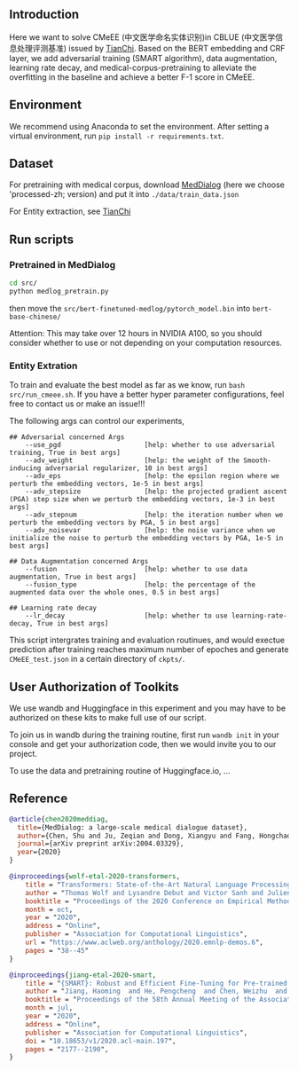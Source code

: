 ## Introduction
Here we want to solve CMeEE (中文医学命名实体识别)in CBLUE (中文医学信息处理评测基准) issued by [TianChi](https://tianchi.aliyun.com/dataset/dataDetail?dataId=95414#1). Based on the BERT embedding and CRF layer, we add adversarial training (SMART algorithm), data augmentation, learning rate decay, and medical-corpus-pretraining to alleviate the overfitting in the baseline and achieve a better F-1 score in CMeEE.

## Environment
We recommend using Anaconda to set the environment. After setting a virtual environment, run `pip install -r requirements.txt`.

## Dataset
For pretraining with medical corpus, download [MedDialog](https://drive.google.com/drive/folders/11sglwm6-cY7gjeqlZaMxL_MDKDMLdhym) (here we choose 'processed-zh; version) and put it into `./data/train_data.json`

For Entity extraction, see [TianChi](https://tianchi.aliyun.com/dataset/dataDetail?dataId=95414#1)

## Run scripts
### Pretrained in MedDialog
```bash
cd src/
python medlog_pretrain.py
```
then move the `src/bert-finetuned-medlog/pytorch_model.bin` into `bert-base-chinese/`

Attention: This may take over 12 hours in NVIDIA A100, so you should consider whether to use or not depending on your computation resources.

### Entity Extration
To train and evaluate the best model as far as we know, run `bash src/run_cmeee.sh`. If you have a better hyper parameter configurations, feel free to contact us or make an issue!!!

The following args can control our experiments,
```
## Adversarial concerned Args
    --use_pgd                     [help: whether to use adversarial training, True in best args]
    --adv_weight                  [help: the weight of the Smooth-inducing adversarial regularizer, 10 in best args]
    --adv_eps                     [help: the epsilon region where we perturb the embedding vectors, 1e-5 in best args]
    --adv_stepsize                [help: the projected gradient ascent (PGA) step size when we perturb the embedding vectors, 1e-3 in best args] 
    --adv_stepnum                 [help: the iteration number when we perturb the embedding vectors by PGA, 5 in best args]
    --adv_noisevar                [help: the noise variance when we initialize the noise to perturb the embedding vectors by PGA, 1e-5 in best args]

## Data Augmentation concerned Args
    --fusion                      [help: whether to use data augmentation, True in best args]
    --fusion_type                 [help: the percentage of the augmented data over the whole ones, 0.5 in best args]
    
## Learning rate decay
    --lr_decay                    [help: whether to use learning-rate-decay, True in best args]
```

This script intergrates training and evaluation routinues, and would exectue prediction after training reaches maximum number of epoches and generate `CMeEE_test.json` in a certain directory of `ckpts/`. 

## User Authorization of Toolkits

We use wandb and Huggingface in this experiment and you may have to be authorized on these kits to make full use of our script. 

To join us in wandb during the training routine, first run `wandb init` in your console and get your authorization code, then we would invite you to our project.

To use the data and pretraining routine of Huggingface.io, ...

## Reference
```bibtex
@article{chen2020meddiag,
  title={MedDialog: a large-scale medical dialogue dataset},
  author={Chen, Shu and Ju, Zeqian and Dong, Xiangyu and Fang, Hongchao and Wang, Sicheng and Yang, Yue and Zeng, Jiaqi and Zhang, Ruisi and Zhang, Ruoyu and Zhou, Meng and Zhu, Penghui and Xie, Pengtao},
  journal={arXiv preprint arXiv:2004.03329}, 
  year={2020}
}
```

```bibtex
@inproceedings{wolf-etal-2020-transformers,
    title = "Transformers: State-of-the-Art Natural Language Processing",
    author = "Thomas Wolf and Lysandre Debut and Victor Sanh and Julien Chaumond and Clement Delangue and Anthony Moi and Pierric Cistac and Tim Rault and Rémi Louf and Morgan Funtowicz and Joe Davison and Sam Shleifer and Patrick von Platen and Clara Ma and Yacine Jernite and Julien Plu and Canwen Xu and Teven Le Scao and Sylvain Gugger and Mariama Drame and Quentin Lhoest and Alexander M. Rush",
    booktitle = "Proceedings of the 2020 Conference on Empirical Methods in Natural Language Processing: System Demonstrations",
    month = oct,
    year = "2020",
    address = "Online",
    publisher = "Association for Computational Linguistics",
    url = "https://www.aclweb.org/anthology/2020.emnlp-demos.6",
    pages = "38--45"
}
```

```bibtex
@inproceedings{jiang-etal-2020-smart,
    title = "{SMART}: Robust and Efficient Fine-Tuning for Pre-trained Natural Language Models through Principled Regularized Optimization",
    author = "Jiang, Haoming  and He, Pengcheng  and Chen, Weizhu  and Liu, Xiaodong  and Gao, Jianfeng  and Zhao, Tuo",
    booktitle = "Proceedings of the 58th Annual Meeting of the Association for Computational Linguistics",
    month = jul,
    year = "2020",
    address = "Online",
    publisher = "Association for Computational Linguistics",
    doi = "10.18653/v1/2020.acl-main.197",
    pages = "2177--2190",
}
```
